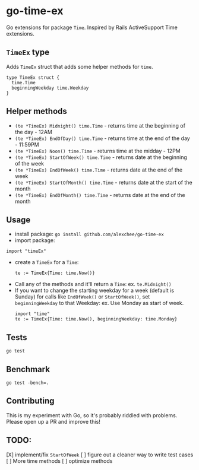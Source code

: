 # go-time-ex
Go extensions for package `Time`. Inspired by Rails ActiveSupport Time extensions.

## `TimeEx` type
Adds `TimeEx` struct that adds some helper methods for `time`.
```
type TimeEx struct {
  time.Time
  beginningWeekday time.Weekday
}
```

## Helper methods

* `(te *TimeEx) Midnight() time.Time` - returns time at the beginning of the day - 12AM
* `(te *TimeEx) EndOfDay() time.Time` - returns time at the end of the day - 11:59PM
* `(te *TimeEx) Noon() time.Time` - returns time at the midday - 12PM
* `(te *TimeEx) StartOfWeek() time.Time` - returns date at the beginning of the week
* `(te *TimeEx) EndOfWeek() time.Time` - returns date at the end of the week
* `(te *TimeEx) StartOfMonth() time.Time` - returns date at the start of the month
* `(te *TimeEx) EndOfMonth() time.Time` - returns date at the end of the month

## Usage
* install package: `go install github.com/alexchee/go-time-ex`
* import package:
```
import "timeEx"
```
* create a `TimeEx` for a `Time`:
  ```
  te := TimeEx{Time: time.Now()}
  ```
* Call any of the methods and it'll return a `Time`:
  ex. `te.Midnight()`
* If you want to change the starting weekday for a week (default is Sunday) for calls like `EndOfWeek()` or `StartOfWeek()`, set `beginningWeekday` to that Weekday:
  ex. Use Monday as start of week.
  ```
  import "time"
  te := TimeEx{Time: time.Now(), beginningWeekday: time.Monday}
  ```

## Tests
`go test`

## Benchmark
`go test -bench=.`

## Contributing
This is my experiment with Go, so it's probably riddled with problems. Please open up a PR and improve this!

## TODO:
[X] implement/fix `StartOfWeek`
[ ] figure out a cleaner way to write test cases
[ ] More time methods
[ ] optimize methods
